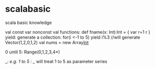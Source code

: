 # scalabasic
scala basic knowledge

val const
var nonconst val
functions: 
def fname(x: Int):Int = {
 var r=1
 r
}
yield: generate a collection:
for(i <-1 to 5) yield i%3  //will generate Vector(1,2,0,1,2)
val nums = new Array[Int](10)

0 until 5: Range(0,1,2,3,4*) 

_*:  e.g. 1 to 5 : _* will treat 1 to 5 as parameter series

